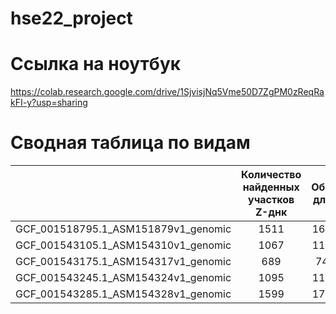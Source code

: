# hse22_project

# Ссылка на ноутбук
https://colab.research.google.com/drive/1SjvisjNq5Vme50D7ZgPM0zReqRakFI-y?usp=sharing

# Сводная таблица по видам

|  | Количество найденных участков Z-днк | Общая длина | Процент покрытия генами | Количество генов |
| :---: | :---: | :---: | :---: | :---: |
| GCF_001518795.1_ASM151879v1_genomic | 1511 | 16327 | 85.590 | 1922 |
| GCF_001543105.1_ASM154310v1_genomic | 1067 | 11551 | 87.009 | 1581 |
| GCF_001543175.1_ASM154317v1_genomic | 689 | 7431 | 86.675 | 1808|
| GCF_001543245.1_ASM154324v1_genomic | 1095 | 11691 | 87.547 | 1718 |
| GCF_001543285.1_ASM154328v1_genomic | 1599 | 17273 | 83.898 | 2066 |
